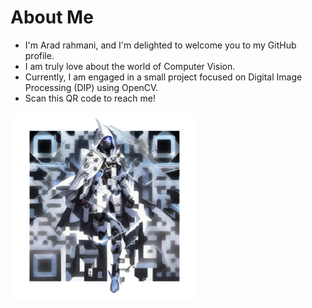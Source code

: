 # About Me

* I'm Arad rahmani, and I'm delighted to welcome you to my GitHub profile.
* I am truly love about the world of Computer Vision.
* Currently, I am engaged in a small project focused on Digital Image Processing (DIP) using OpenCV.
* Scan this QR code to reach me!
  
<img src="https://github.com/AradRm/AradRm/blob/c40d1741391866a2693951d652aba93ce8375abd/download%20(1).png" alt="Alt Text" width="300">
